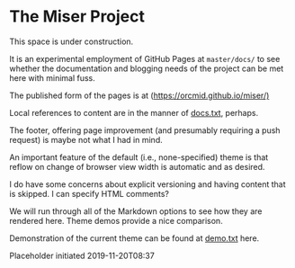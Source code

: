 <!-- index.md                    UTF-8                       dh:2019-11-20 -->
# The Miser Project

This space is under construction.

It is an experimental employment of GitHub Pages at `master/docs/` to see
whether the documentation and blogging needs of the project can be met here
with minimal fuss.

The published form of the pages is at (<https://orcmid.github.io/miser/)>

Local references to content are in the manner of [docs.txt](docs.txt),
perhaps.

The footer, offering page improvement (and presumably requiring a push
request) is maybe not what I had in mind.

An important feature of the default (i.e., none-specified) theme is that
reflow on change of browser view width is automatic and as desired.

I do have some concerns about explicit versioning and having content that
is skipped.  I can specify HTML comments?

<!-- This is an HTML comment -->

We will run through all of the Markdown options to see how they are
rendered here.  Theme demos provide a nice comparison.

Demonstration of the current theme can be found at [demo.txt](demo.txt)
here.

Placeholder initiated 2019-11-20T08:37
<!-- 0.0.1 2019-11-20-09:26 Fussing with formatting
     0.0.0 2019-11-20-08:37 Initial placeholder
     -->
<!--                   *** end of index.md ***                             -->
